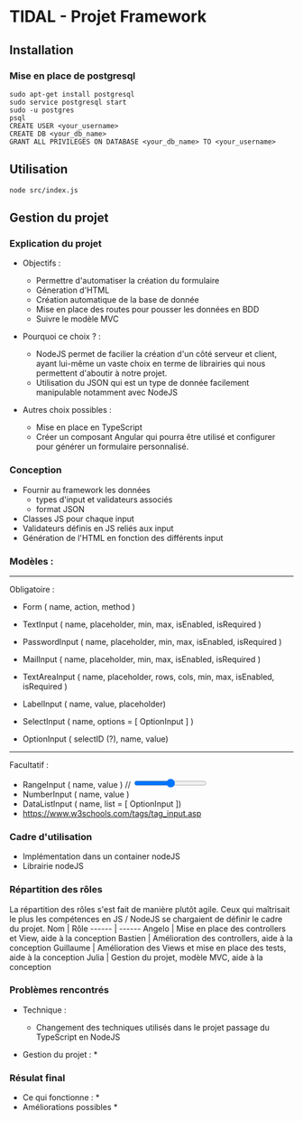 # TIDAL - Projet Framework 

## Installation

### Mise en place de postgresql
```
sudo apt-get install postgresql
sudo service postgresql start
sudo -u postgres
psql
CREATE USER <your_username>
CREATE DB <your_db_name>
GRANT ALL PRIVILEGES ON DATABASE <your_db_name> TO <your_username>
``` 

## Utilisation

```
node src/index.js
```

## Gestion du projet

### Explication du projet
* Objectifs : 
    * Permettre d'automatiser la création du formulaire
    * Géneration d'HTML
    * Création automatique de la base de donnée
    * Mise en place des routes pour pousser les données en BDD
    * Suivre le modèle MVC

* Pourquoi ce choix ? : 
    * NodeJS permet de facilier la création d'un côté serveur et client, ayant lui-même un vaste choix en terme de librairies qui nous permettent d'aboutir à notre projet.
    * Utilisation du JSON qui est un type de donnée facilement manipulable notamment avec NodeJS

* Autres choix possibles : 
    * Mise en place en TypeScript
    * Créer un composant Angular qui pourra être utilisé et configurer pour générer un formulaire personnalisé.


### Conception
* Fournir au framework les données
	* types d'input et validateurs associés
	* format JSON
* Classes JS pour chaque input
* Validateurs définis en JS reliés aux input
* Génération de l'HTML en fonction des différents input

### Modèles : 

---
Obligatoire : 
* Form ( name, action,  method )
* TextInput ( name, placeholder, min, max, isEnabled, isRequired )
* PasswordInput ( name, placeholder, min, max, isEnabled, isRequired )
* MailInput ( name, placeholder, min, max, isEnabled, isRequired  )

* TextAreaInput ( name, placeholder, rows, cols, min, max, isEnabled, isRequired )
* LabelInput ( name, value, placeholder)
* SelectInput ( name, options = [ OptionInput ] )
* OptionInput ( selectID (?), name, value)

---
Facultatif : 
* RangeInput ( name, value  ) // <input type="range" id="a" name="a" value="50">
* NumberInput ( name, value )
* DataListInput ( name, list = [ OptionInput ])
* https://www.w3schools.com/tags/tag_input.asp

### Cadre d'utilisation

* Implémentation dans un container nodeJS
* Librairie nodeJS

### Répartition des rôles

La répartition des rôles s'est fait de manière plutôt agile. 
Ceux qui maîtrisait le plus les compétences en JS / NodeJS se chargaient 
de définir le cadre du projet.
Nom | Rôle
------ | ------
Angelo | Mise en place des controllers et View, aide à la conception
Bastien | Amélioration des controllers, aide à la conception
Guillaume | Amélioration des Views et mise en place des tests, aide à la conception
Julia  | Gestion du projet, modèle MVC, aide à la conception


### Problèmes rencontrés
* Technique : 
    * Changement des techniques utilisés dans le projet passage du TypeScript en NodeJS

* Gestion du projet : 
    *

### Résulat final
* Ce qui fonctionne :
    * 
* Améliorations possibles
    * 


